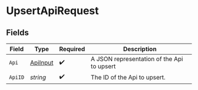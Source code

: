 # UpsertApiRequest


## Fields

| Field                                       | Type                                        | Required                                    | Description                                 |
| ------------------------------------------- | ------------------------------------------- | ------------------------------------------- | ------------------------------------------- |
| `Api`                                       | [ApiInput](../../models/shared/ApiInput.md) | :heavy_check_mark:                          | A JSON representation of the Api to upsert  |
| `ApiID`                                     | *string*                                    | :heavy_check_mark:                          | The ID of the Api to upsert.                |
